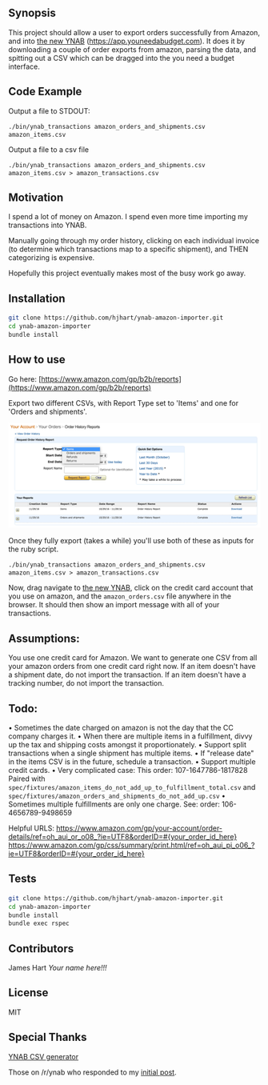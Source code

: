 ## Synopsis

This project should allow a user to export orders successfully from Amazon, and into [the new YNAB][the_new_ynab] (https://app.youneedabudget.com). It does it by downloading a couple of order exports from amazon, parsing the data, and spitting out a CSV which can be dragged into the you need a budget interface.

## Code Example

Output a file to STDOUT:

```
./bin/ynab_transactions amazon_orders_and_shipments.csv amazon_items.csv
```

Output a file to a csv file

```
./bin/ynab_transactions amazon_orders_and_shipments.csv amazon_items.csv > amazon_transactions.csv
```

## Motivation

I spend a lot of money on Amazon. I spend even more time importing my transactions into YNAB.

Manually going through my order history, clicking on each individual invoice (to determine which transactions map to a specific shipment), and THEN categorizing is expensive.

Hopefully this project eventually makes most of the busy work go away.

## Installation

```bash
git clone https://github.com/hjhart/ynab-amazon-importer.git
cd ynab-amazon-importer
bundle install
```

## How to use

Go here: [https://www.amazon.com/gp/b2b/reports](https://www.amazon.com/gp/b2b/reports)

Export two different CSVs, with Report Type set to 'Items' and one for 'Orders and shipments'.

!["Order Report Histroy Screenshot"][order_report]

Once they fully export (takes a while) you'll use both of these as inputs for the ruby script.

```
./bin/ynab_transactions amazon_orders_and_shipments.csv amazon_items.csv > amazon_transactions.csv
```

Now, drag navigate to [the new YNAB][the_new_ynab], click on the credit card account that you use on amazon, and the `amazon_orders.csv` file anywhere in the browser. It should then show an import message with all of your transactions.

## Assumptions:

You use one credit card for Amazon. We want to generate one CSV from all your amazon orders from one credit card right now.
If an item doesn't have a shipment date, do not import the transaction.
If an item doesn't have a tracking number, do not import the transaction.

## Todo:

• Sometimes the date charged on amazon is not the day that the CC company charges it.
• When there are multiple items in a fulfillment, divvy up the tax and shipping costs amongst it proportionately.
• Support split transactions when a single shipment has multiple items.
• If "release date" in the items CSV is in the future, schedule a transaction.
• Support multiple credit cards.
• Very complicated case:
	This order: 107-1647786-1817828
	Paired with `spec/fixtures/amazon_items_do_not_add_up_to_fulfillment_total.csv` and `spec/fixtures/amazon_orders_and_shipments_do_not_add_up.csv`
• Sometimes multiple fulfillments are only one charge. See: order: 106-4656789-9498659

Helpful URLS:
https://www.amazon.com/gp/your-account/order-details/ref=oh_aui_or_o08_?ie=UTF8&orderID=#{your_order_id_here}
https://www.amazon.com/gp/css/summary/print.html/ref=oh_aui_pi_o06_?ie=UTF8&orderID=#{your_order_id_here}

## Tests

```bash
git clone https://github.com/hjhart/ynab-amazon-importer.git
cd ynab-amazon-importer
bundle install
bundle exec rspec
```

## Contributors

James Hart
_Your name here!!!_

## License

MIT

## Special Thanks

[YNAB CSV generator][csv_generator]

Those on /r/ynab who responded to my [initial post][initial_post].

[order_report]: https://raw.githubusercontent.com/hjhart/ynab-amazon-importer/master/images/order_history_reports.png "Order Report Histroy Screenshot"

[the_new_ynab]: https://app.youneedabudget.com/

[initial_post]: https://www.reddit.com/r/ynab/comments/5flk6w/concept_import_your_amazon_transactions_into_ynab/

[csv_generator]: https://github.com/halloffame/ynab-csv
